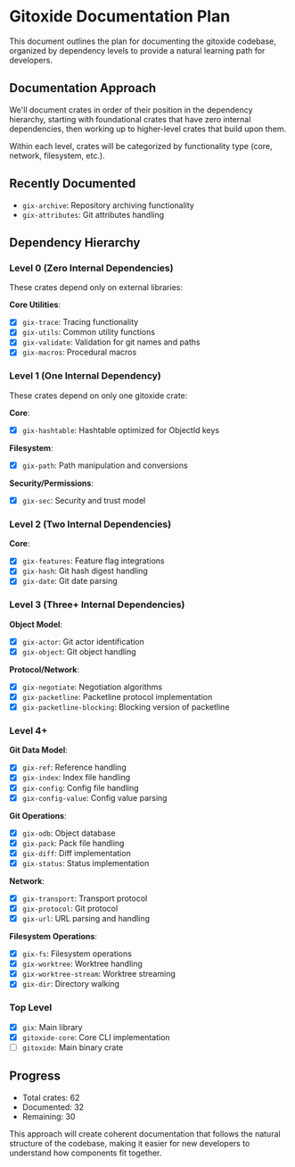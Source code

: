 # Gitoxide Documentation Plan

This document outlines the plan for documenting the gitoxide codebase, organized by dependency levels to provide a natural learning path for developers.

## Documentation Approach

We'll document crates in order of their position in the dependency hierarchy, starting with foundational crates that have zero internal dependencies, then working up to higher-level crates that build upon them.

Within each level, crates will be categorized by functionality type (core, network, filesystem, etc.).

## Recently Documented

- `gix-archive`: Repository archiving functionality
- `gix-attributes`: Git attributes handling

## Dependency Hierarchy

### Level 0 (Zero Internal Dependencies)
These crates depend only on external libraries:

**Core Utilities**:
- [x] `gix-trace`: Tracing functionality
- [x] `gix-utils`: Common utility functions
- [x] `gix-validate`: Validation for git names and paths
- [x] `gix-macros`: Procedural macros

### Level 1 (One Internal Dependency)
These crates depend on only one gitoxide crate:

**Core**:
- [x] `gix-hashtable`: Hashtable optimized for ObjectId keys

**Filesystem**:
- [x] `gix-path`: Path manipulation and conversions

**Security/Permissions**:
- [x] `gix-sec`: Security and trust model

### Level 2 (Two Internal Dependencies)

**Core**:
- [x] `gix-features`: Feature flag integrations
- [x] `gix-hash`: Git hash digest handling
- [x] `gix-date`: Git date parsing

### Level 3 (Three+ Internal Dependencies)

**Object Model**:
- [x] `gix-actor`: Git actor identification
- [x] `gix-object`: Git object handling

**Protocol/Network**:
- [x] `gix-negotiate`: Negotiation algorithms
- [x] `gix-packetline`: Packetline protocol implementation
- [x] `gix-packetline-blocking`: Blocking version of packetline

### Level 4+

**Git Data Model**:
- [x] `gix-ref`: Reference handling
- [x] `gix-index`: Index file handling
- [x] `gix-config`: Config file handling
- [x] `gix-config-value`: Config value parsing

**Git Operations**:
- [x] `gix-odb`: Object database
- [x] `gix-pack`: Pack file handling
- [x] `gix-diff`: Diff implementation
- [x] `gix-status`: Status implementation

**Network**:
- [x] `gix-transport`: Transport protocol
- [x] `gix-protocol`: Git protocol
- [x] `gix-url`: URL parsing and handling

**Filesystem Operations**:
- [x] `gix-fs`: Filesystem operations
- [x] `gix-worktree`: Worktree handling
- [x] `gix-worktree-stream`: Worktree streaming
- [x] `gix-dir`: Directory walking

### Top Level
- [x] `gix`: Main library
- [x] `gitoxide-core`: Core CLI implementation
- [ ] `gitoxide`: Main binary crate

## Progress

- Total crates: 62
- Documented: 32
- Remaining: 30

This approach will create coherent documentation that follows the natural structure of the codebase, making it easier for new developers to understand how components fit together.
